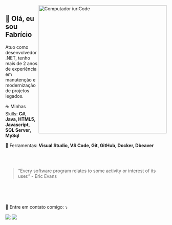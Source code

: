 <img src="https://raw.githubusercontent.com/MicaelliMedeiros/micaellimedeiros/master/image/computer-illustration.png" min-width="400px" max-width="400px" width="400px" align="right" alt="Computador iuriCode">

  ## 💜 Olá, eu sou Fabrício</strong>


<p align="left"> 
    Atuo como desenvolvedor .NET, tenho mais de 2 anos de experiência em manutenção e modernização de projetos legados.
</p>

<p align="left">
  ☕ Minhas Skills: <strong>C#, Java, HTML5, Javascript, SQL Server, MySql</strong>
</p>

<p align="left">
  💼 Ferramentas: <strong>Visual Studio, VS Code, Git, GitHub, Docker, Dbeaver</strong>
</p>

<br/>
<br/>

> “Every software program relates to some activity or interest of its user.” - Eric Evans

<br/>
<br/>
<br/>

<p align="left">
  💌 Entre em contato comigo: ⤵️
</p>

<p align="left">
  <a href="https://www.linkedin.com/in/fabriciosiqp" alt="Linkedin">
  <img src="https://img.shields.io/badge/-Linkedin-0e76a8?style=flat-square&logo=Linkedin&logoColor=white&link=" /></a>
    <a href="mailto:fabriciosiqp@gmail.com" alt="Gmail">
  <img src="https://img.shields.io/badge/-Gmail-FF0000?style=flat-square&labelColor=FF0000&logo=gmail&logoColor=white&link=fabriciosiqp@gmail.com" /></a>
</p>  
